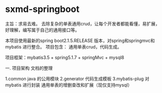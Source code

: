# sxmd-springboot
主旨：求易去难。   去除复杂的单表通用crud，让每个开发者都能看懂，易扩展，好理解，编写属于自己的通用接口等。

本项目使用最新的spring boot2.1.5.RELEASE 版本，对spring和springmvc和mybatis 进行整合。
项目包含： 通用单表crud，代码生成。

项目框架：mybatis3.5 + spring5.1.7 + springMvc + mysql8

一. 项目架构  文档的整理

1.common java 的公用模块
2.generator  代码生成模板
3.mybatis-plug  对mybatis 进行封装  通用单表的增删查改和扩展（现仅支持mysql）
